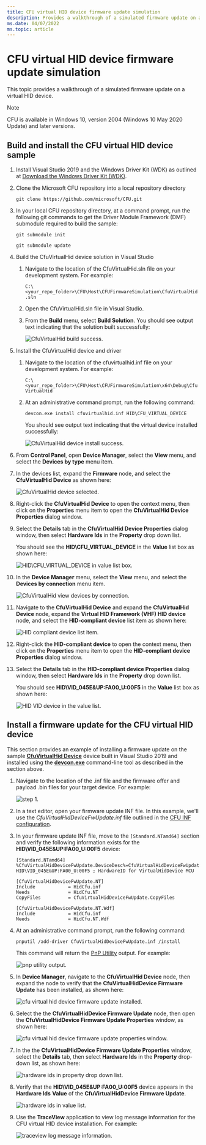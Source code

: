 ```yaml
---
title: CFU virtual HID device firmware update simulation
description: Provides a walkthrough of a simulated firmware update on a virtual HID device.
ms.date: 04/07/2022
ms.topic: article
---
```


# CFU virtual HID device firmware update simulation

This topic provides a walkthrough of a simulated firmware update on a virtual HID device.

> [!NOTE]
> CFU is available in Windows 10, version 2004 (Windows 10 May 2020 Update) and later versions.

## Build and install the CFU virtual HID device sample

1. Install Visual Studio 2019 and the Windows Driver Kit (WDK) as outlined at [Download the Windows Driver Kit (WDK)](../download-the-wdk.md).

1. Clone the Microsoft CFU repository into a local repository directory

    `git clone https://github.com/microsoft/CFU.git`

1. In your local CFU repository directory, at a command prompt, run the following git commands to get the Driver Module Framework (DMF) submodule required to build the sample:

    `git submodule init`

    `git submodule update`

1. Build the CfuVirtualHid device solution in Visual Studio

    1. Navigate to the location of the CfuVirtualHid.sln file on your development system. For example:

        `C:\<your_repo_folder>\CFU\Host\CFUFirmwareSimulation\CfuVirtualHid.sln`

    1. Open the CfuVirtualHid.sln file in Visual Studio.

    1. From the **Build** menu, select **Build Solution**. You should see output text indicating that the solution built successfully:

        ![CfuVirtualHid build success.](images/cfuvirtualhid-build-succeeded.png)

1. Install the CfuVirtualHid device and driver

    1. Navigate to the location of the cfuvirtualhid.inf file on your development system. For example:

        `C:\<your_repo_folder>\CFU\Host\CFUFirmwareSimulation\x64\Debug\CfuVirtualHid`

    1. At an administrative command prompt, run the following command:

        ```console
        devcon.exe install cfuvirtualhid.inf HID\CFU_VIRTUAL_DEVICE
        ```

        You should see output text indicating that the virtual device installed successfully:

        ![CfuVirtualHid device install success.](images/cfuvirtualhid-device-install-succeeded.png)

1. From **Control Panel**, open **Device Manager**, select the **View** menu, and select the **Devices by type** menu item.

1. In the devices list, expand the **Firmware** node, and select the **CfuVirtualHid Device** as shown here:

     ![CfuVirtualHid device selected.](images/cfuvirtualhid-device-selected.png)

1. Right-click the **CfuVirtualHid Device** to open the context menu, then click on the **Properties** menu item to open the **CfuVirtualHid Device Properties** dialog window.

1. Select the **Details** tab in the **CfuVirtualHid Device Properties** dialog window, then select **Hardware Ids** in the **Property** drop down list.

    You should see the **HID\CFU_VIRTUAL_DEVICE** in the **Value** list box as shown here:

    ![HID\CFU_VIRTUAL_DEVICE in value list box.](images/cfuvirtualhid-device-selected.png)

1. In the **Device Manager** menu, select the **View** menu, and select the **Devices by connection** menu item.

    ![CfuVirtualHid view devices by connection.](images/cfuvirtualhid-view-devices-by-connection.png)

1. Navigate to the **CfuVirtualHid Device** and expand the **CfuVirtualHid Device** node, expand the **Virtual HID Framework (VHF) HID device** node, and select the **HID-compliant device** list item as shown here:

    ![HID compliant device list item.](images/hid-compliant-device-list-item.png)

1. Right-click the **HID-compliant device** to open the context menu, then click on the **Properties** menu item to open the **HID-compliant device Properties** dialog window.

1. Select the **Details** tab in the **HID-compliant device Properties** dialog window, then select **Hardware Ids** in the **Property** drop down list.

    You should see **HID\VID_045E&UP:FA00_U:00F5** in the **Value** list box as shown here:

    ![HID VID device in the value list.](images/hid-vid-045e-up-fa00-u-00f5-device-list-item.png)

## Install a firmware update for the CFU virtual HID device

This section provides an example of installing a firmware update on the sample [**CfuVirtualHid Device**](https://github.com/microsoft/CFU/tree/master/Host/CFUFirmwareSimulation) device built in Visual Studio 2019 and installed using the [**devcon.exe**](../devtest/devcon.md) command-line tool as described in the section above.

1. Navigate to the location of the .inf file and the firmware offer and payload .bin files for your target device. For example:

    ![step 1.](images/install-cfu-virtual-device-firmware-update-1.png)

1. In a text editor, open your firmware update INF file. In this example, we'll use the *CfuVirtualHidDeviceFwUpdate.inf* file outlined in the [CFU INF configuration](cfu-inf-configuration.md).

1. In your firmware update INF file, move to the `[Standard.NTamd64]` section and verify the following information exists for the **HID\VID_045E&UP:FA00_U:00F5** device:

    ```inf
    [Standard.NTamd64]
    %CfuVirtualHidDeviceFwUpdate.DeviceDesc%=CfuVirtualHidDeviceFwUpdate, HID\VID_045E&UP:FA00_U:00F5 ; HardwareID for VirtualHidDevice MCU

    [CfuVirtualHidDeviceFwUpdate.NT]
    Include            = HidCfu.inf
    Needs              = HidCfu.NT
    CopyFiles          = CfuVirtualHidDeviceFwUpdate.CopyFiles

    [CfuVirtualHidDeviceFwUpdate.NT.Wdf]
    Include            = HidCfu.inf
    Needs              = HidCfu.NT.Wdf
    ```

1. At an administrative command prompt, run the following command:

    `pnputil /add-driver CfuVirtualHidDeviceFwUpdate.inf /install`

    This command will return the [PnP Utility](../devtest/pnputil.md) output. For example:

    ![pnp utility output.](images/install-cfu-virtual-device-firmware-update-2.png)

1. In **Device Manager**, navigate to the **CfuVirtualHid Device** node, then expand the node to verify that the **CfuVirtualHidDevice Firmware Update** has been installed, as shown here:

    ![cfu virtual hid device firmware update installed.](images/install-cfu-virtual-device-firmware-update-3.png)

1. Select the the **CfuVirtualHidDevice Firmware Update** node, then open the **CfuVirtualHidDevice Firmware Update Properties** window, as shown here:

    ![cfu virtual hid device firmware update properties window.](images/install-cfu-virtual-device-firmware-update-4.png)

1. In the the **CfuVirtualHidDevice Firmware Update Properties** window, select the **Details** tab, then select **Hardware Ids** in the **Property** drop-down list, as shown here:

    ![hardware ids in property drop down list.](images/install-cfu-virtual-device-firmware-update-5.png)

1. Verify that the **HID\VID_045E&UP:FA00_U:00F5** device appears in the **Hardware Ids** **Value** of the **CfuVirtualHidDevice Firmware Update**.

    ![hardware ids in value list.](images/install-cfu-virtual-device-firmware-update-6.png)

1. Use the **TraceView** application to view log message information for the CFU virtual HID device installation. For example:

    ![traceview log message information.](images/install-cfu-virtual-device-firmware-update-7.png)
